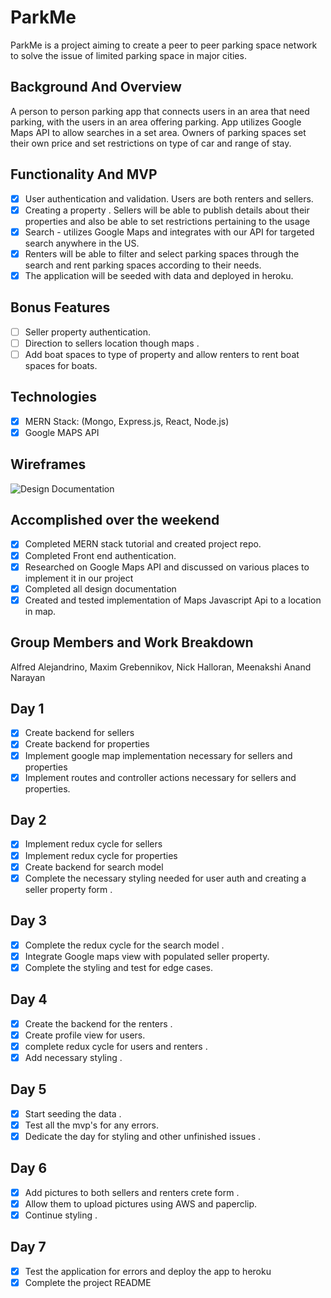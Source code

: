 # ParkMe

ParkMe is a project aiming to create a peer to peer parking space network to solve the issue of limited parking space in major cities.

## Background And Overview

A person to person parking app that connects users in an area that need parking, with the users in an area offering parking. App utilizes Google Maps API to allow searches in a set area. Owners of parking spaces set their own price and set restrictions on type of car and range of stay.

## Functionality And MVP

- [x] User authentication and validation. Users are both renters and sellers.
- [x] Creating a property . Sellers will be able to publish details about their properties and also be able to set restrictions pertaining to the usage
- [x] Search - utilizes Google Maps and integrates with our API for targeted search anywhere in the US.
- [x] Renters will be able to filter and select parking spaces through the search and rent parking spaces according to their needs.
- [x] The application will be seeded with data and deployed in heroku.

## Bonus Features

- [ ] Seller property authentication.
- [ ] Direction to sellers location though maps .
- [ ] Add boat spaces to type of property and allow renters to rent boat spaces for boats.

## Technologies

- [x] MERN Stack: (Mongo, Express.js, React, Node.js)
- [x] Google MAPS API

## Wireframes

![Design Documentation](https://raw.githubusercontent.com/nmhalloran/parking-sniffer/master/wireframes/Parking.png)

## Accomplished over the weekend

- [x] Completed MERN stack tutorial and created project repo.
- [x] Completed Front end authentication.
- [x] Researched on Google Maps API and discussed on various places to implement it in our project
- [x] Completed all design documentation
- [x] Created and tested implementation of Maps Javascript Api to a location in map.

## Group Members and Work Breakdown

Alfred Alejandrino, Maxim Grebennikov, Nick Halloran, Meenakshi Anand Narayan

## Day 1

- [x] Create backend for sellers
- [x] Create backend for properties
- [x] Implement google map implementation necessary for sellers and properties
- [x] Implement routes and controller actions necessary for sellers and properties.

## Day 2

- [x] Implement redux cycle for sellers
- [x] Implement redux cycle for properties
- [x] Create backend for search model
- [x] Complete the necessary styling needed for user auth and creating a seller property form .

## Day 3

- [x] Complete the redux cycle for the search model .
- [x] Integrate Google maps view with populated seller property.
- [x] Complete the styling and test for edge cases.

## Day 4

- [x] Create the backend for the renters .
- [x] Create profile view for users.
- [x] complete redux cycle for users and renters .
- [x] Add necessary styling .

## Day 5

- [x] Start seeding the data .
- [x] Test all the mvp's for any errors.
- [x] Dedicate the day for styling and other unfinished issues .

## Day 6

- [x] Add pictures to both sellers and renters crete form .
- [x] Allow them to upload pictures using AWS and paperclip.
- [x] Continue styling .

## Day 7

- [x] Test the application for errors and deploy the app to heroku
- [x] Complete the project README
